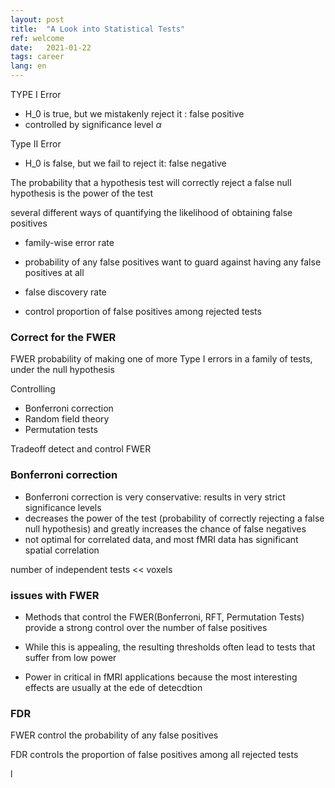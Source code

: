 ```yaml
---
layout: post
title:  "A Look into Statistical Tests"
ref: welcome
date:   2021-01-22
tags: career
lang: en
---
```

TYPE I Error
+ H_0 is true, but we mistakenly reject it : false positive
+ controlled by significance level $\alpha$

Type II Error
+ H_0 is false, but we fail to reject it: false negative

The probability that a hypothesis test will correctly reject a false null hypothesis is the power of the test

several different ways of quantifying the likelihood of obtaining false positives

+ family-wise error rate
+ probability of any false positives
want to guard against having any false positives at all

+ false discovery rate
+ control proportion of false positives among rejected tests

### Correct for the FWER


FWER 
probability of making one of more Type I errors in a family of tests, under the null hypothesis

Controlling

+ Bonferroni correction
+ Random field theory
+ Permutation tests

Tradeoff
detect and control FWER

### Bonferroni correction
+ Bonferroni correction is very conservative: results in very strict significance levels
+ decreases the power of the test (probability of correctly rejecting a false null hypothesis) and greatly increases the chance of false negatives
+ not optimal for correlated data, and most fMRI data has significant spatial correlation

number of independent tests << voxels


### issues with FWER

+ Methods that control the FWER(Bonferroni, RFT, Permutation Tests) provide a strong control over the number of false positives

+ While this is appealing, the resulting thresholds  often lead to tests that suffer from low power

+ Power in critical in fMRI applications because the most interesting effects are usually at the ede of detecdtion

### FDR

FWER control the probability of any false positives

FDR controls the proportion of false positives among all rejected tests


l